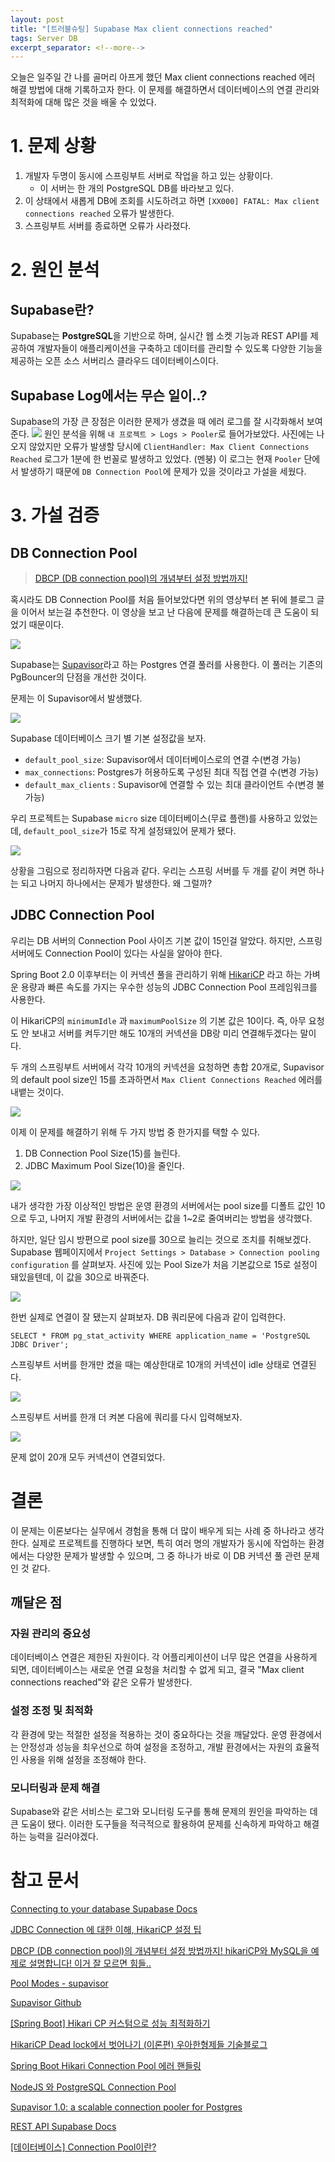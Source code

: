 ```yaml
---
layout: post
title: "[트러블슈팅] Supabase Max client connections reached"
tags: Server DB
excerpt_separator: <!--more-->
---
```


오늘은 일주일 간 나를 골머리 아프게 했던 Max client connections reached 에러 해결 방법에 대해 기록하고자 한다.
이 문제를 해결하면서 데이터베이스의 연결 관리와 최적화에 대해 많은 것을 배울 수 있었다. <!--more-->

# 1. 문제 상황

1. 개발자 두명이 동시에 스프링부트 서버로 작업을 하고 있는 상황이다.
   - 이 서버는 한 개의 PostgreSQL DB를 바라보고 있다.
2. 이 상태에서 새롭게 DB에 조회를 시도하려고 하면 `[XX000] FATAL: Max client connections reached` 오류가 발생한다.
3. 스프링부트 서버를 종료하면 오류가 사라졌다.

# 2. 원인 분석

## Supabase란?

Supabase는 **PostgreSQL**을 기반으로 하며, 실시간 웹 소켓 기능과 REST API를 제공하여 개발자들이 애플리케이션을 구축하고 데이터를 관리할 수 있도록 다양한 기능을 제공하는 오픈 소스 서버리스 클라우드 데이터베이스이다.

## Supabase Log에서는 무슨 일이..?

Supabase의 가장 큰 장점은 이러한 문제가 생겼을 때 에러 로그를 잘 시각화해서 보여준다.
![](https://velog.velcdn.com/images/dongho18/post/c5c15a92-68b8-47f1-8482-38767bbce20a/image.png)
원인 분석을 위해 `내 프로젝트 > Logs > Pooler`로 들어가보았다.
사진에는 나오지 않았지만 오류가 발생할 당시에 `ClientHandler: Max Client Connections Reached` 로그가 1분에 한 번꼴로 발생하고 있었다. (멘붕)
이 로그는 현재 `Pooler` 단에서 발생하기 때문에 `DB Connection Pool`에 문제가 있을 것이라고 가설을 세웠다.

# 3. 가설 검증

## DB Connection Pool

> [DBCP (DB connection pool)의 개념부터 설정 방법까지!](https://youtu.be/zowzVqx3MQ4?si=Gu_iGSOYYv89ZL1B)

혹시라도 DB Connection Pool를 처음 들어보았다면 위의 영상부터 본 뒤에 블로그 글을 이어서 보는걸 추천한다.
이 영상을 보고 난 다음에 문제를 해결하는데 큰 도움이 되었기 때문이다.

![](https://velog.velcdn.com/images/dongho18/post/1876edcc-e48c-472f-80e1-4092d9602d52/image.png)

Supabase는 [Supavisor](https://github.com/supabase/supavisor)라고 하는 Postgres 연결 풀러를 사용한다. 이 풀러는 기존의 PgBouncer의 단점을 개선한 것이다.

문제는 이 Supavisor에서 발생했다.

![](https://velog.velcdn.com/images/dongho18/post/527c0e83-5ccf-4ddb-a68a-fc42fc17b8a7/image.png)

Supabase 데이터베이스 크기 별 기본 설정값을 보자.

- `default_pool_size`: Supavisor에서 데이터베이스로의 연결 수(변경 가능)
- `max_connections`: Postgres가 허용하도록 구성된 최대 직접 연결 수(변경 가능)
- `default_max_clients` : Supavisor에 연결할 수 있는 최대 클라이언트 수(변경 불가능)

우리 프로젝트는 Supabase `micro` size 데이터베이스(무료 플랜)를 사용하고 있었는데, `default_pool_size`가 15로 작게 설정돼있어 문제가 됐다.

![](https://velog.velcdn.com/images/dongho18/post/3c6162ac-efec-459e-be00-4ff46f646e2e/image.png)

상황을 그림으로 정리하자면 다음과 같다.
우리는 스프링 서버를 두 개를 같이 켜면 하나는 되고 나머지 하나에서는 문제가 발생한다.
왜 그럴까?

## JDBC Connection Pool

우리는 DB 서버의 Connection Pool 사이즈 기본 값이 15인걸 알았다.
하지만, 스프링 서버에도 Connection Pool이 있다는 사실을 알아야 한다.

Spring Boot 2.0 이후부터는 이 커넥션 풀을 관리하기 위해 [HikariCP](https://github.com/brettwooldridge/HikariCP) 라고 하는 가벼운 용량과 빠른 속도를 가지는 우수한 성능의 JDBC Connection Pool 프레임워크를 사용한다.

이 HikariCP의 `minimumIdle` 과 `maximumPoolSize` 의 기본 값은 10이다.
즉, 아무 요청도 안 보내고 서버를 켜두기만 해도 10개의 커넥션을 DB랑 미리 연결해두겠다는 말이다.

두 개의 스프링부트 서버에서 각각 10개의 커넥션을 요청하면 총합 20개로, Supavisor의 default pool size인 15를 초과하면서 `Max Client Connections Reached` 에러를 내뱉는 것이다.

![](https://velog.velcdn.com/images/dongho18/post/2b1db4ad-7e7a-47c1-93f6-97c3c7e13bce/image.png)

이제 이 문제를 해결하기 위해 두 가지 방법 중 한가지를 택할 수 있다.

1. DB Connection Pool Size(15)를 늘린다.
2. JDBC Maximum Pool Size(10)을 줄인다.

![](https://velog.velcdn.com/images/dongho18/post/29aaf1d8-7076-4487-a82b-af0f67a31d02/image.png)

내가 생각한 가장 이상적인 방법은 운영 환경의 서버에서는 pool size를 디폴트 값인 10으로 두고, 나머지 개발 환경의 서버에서는 값을 1~2로 줄여버리는 방법을 생각했다.

하지만, 일단 임시 방편으로 pool size를 30으로 늘리는 것으로 조치를 취해보겠다.
Supabase 웹페이지에서 `Project Settings > Database > Connection pooling configuration` 를 살펴보자.
사진에 있는 Pool Size가 처음 기본값으로 15로 설정이 돼있을텐데, 이 값을 30으로 바꿔준다.

![](https://velog.velcdn.com/images/dongho18/post/0dbd9e4f-48ed-4409-a2fa-d423b6c8ea25/image.png)

한번 실제로 연결이 잘 됐는지 살펴보자.
DB 쿼리문에 다음과 같이 입력한다.

```
SELECT * FROM pg_stat_activity WHERE application_name = 'PostgreSQL JDBC Driver';
```

스프링부트 서버를 한개만 켰을 때는 예상한대로 10개의 커넥션이 idle 상태로 연결된다.

![](https://velog.velcdn.com/images/dongho18/post/59065424-8f1b-4f30-850f-abf3c13d6e7f/image.png)

스프링부트 서버를 한개 더 켜본 다음에 쿼리를 다시 입력해보자.

![](https://velog.velcdn.com/images/dongho18/post/5229074f-9ae7-49f5-81d7-3f6634e2f5c6/image.png)

문제 없이 20개 모두 커넥션이 연결되었다.

# 결론

이 문제는 이론보다는 실무에서 경험을 통해 더 많이 배우게 되는 사례 중 하나라고 생각한다. 실제로 프로젝트를 진행하다 보면, 특히 여러 명의 개발자가 동시에 작업하는 환경에서는 다양한 문제가 발생할 수 있으며, 그 중 하나가 바로 이 DB 커넥션 풀 관련 문제인 것 같다.

## 깨달은 점

### 자원 관리의 중요성

데이터베이스 연결은 제한된 자원이다. 각 어플리케이션이 너무 많은 연결을 사용하게 되면, 데이터베이스는 새로운 연결 요청을 처리할 수 없게 되고, 결국 "Max client connections reached"와 같은 오류가 발생한다.

### 설정 조정 및 최적화

각 환경에 맞는 적절한 설정을 적용하는 것이 중요하다는 것을 깨달았다. 운영 환경에서는 안정성과 성능을 최우선으로 하여 설정을 조정하고, 개발 환경에서는 자원의 효율적인 사용을 위해 설정을 조정해야 한다.

### 모니터링과 문제 해결

Supabase와 같은 서비스는 로그와 모니터링 도구를 통해 문제의 원인을 파악하는 데 큰 도움이 됐다. 이러한 도구들을 적극적으로 활용하여 문제를 신속하게 파악하고 해결하는 능력을 길러야겠다.

# 참고 문서

[Connecting to your database Supabase Docs](https://supabase.com/docs/guides/database/connecting-to-postgres#connection-pooler)

[JDBC Connection 에 대한 이해, HikariCP 설정 팁](https://jiwondev.tistory.com/291)

[DBCP (DB connection pool)의 개념부터 설정 방법까지! hikariCP와 MySQL을 예제로 설명합니다! 이거 잘 모르면 힘들..](https://www.youtube.com/watch?v=zowzVqx3MQ4&t=1657s&ab_channel=쉬운코드)

[Pool Modes - supavisor](https://supabase.github.io/supavisor/configuration/pool_modes/)

[Supavisor Github](https://github.com/supabase/supavisor)

[[Spring Boot] Hikari CP 커스텀으로 성능 최적화하기](https://velog.io/@dongvelop/Spring-Boot-Hikari-CP-커스텀으로-성능-최적화하기)

[HikariCP Dead lock에서 벗어나기 (이론편) 우아한형제들 기술블로그](https://techblog.woowahan.com/2664/)

[Spring Boot Hikari Connection Pool 에러 핸들링](https://jgrammer.tistory.com/entry/Spring-Boot-Hikari-Connection-Pool-에러-핸들링)

[NodeJS 와 PostgreSQL Connection Pool](https://jojoldu.tistory.com/634)

[Supavisor 1.0: a scalable connection pooler for Postgres](https://supabase.com/blog/supavisor-postgres-connection-pooler)

[REST API Supabase Docs](https://supabase.com/docs/guides/api)

[[데이터베이스] Connection Pool이란?](https://steady-coding.tistory.com/564)
